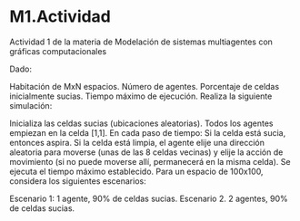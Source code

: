 # M1.Actividad
Actividad 1 de la materia de Modelación de sistemas multiagentes con gráficas computacionales

Dado:

Habitación de MxN espacios.
Número de agentes.
Porcentaje de celdas inicialmente sucias.
Tiempo máximo de ejecución.
Realiza la siguiente simulación:

Inicializa las celdas sucias (ubicaciones aleatorias).
Todos los agentes empiezan en la celda [1,1].
En cada paso de tiempo:
Si la celda está sucia, entonces aspira.
Si la celda está limpia, el agente elije una dirección aleatoria para moverse (unas de las 8 celdas vecinas) y elije la acción de movimiento (si no puede moverse allí, permanecerá en la misma celda).
Se ejecuta el tiempo máximo establecido.
Para un espacio de 100x100, considera los siguientes escenarios:

Escenario 1: 1 agente, 90% de celdas sucias.
Escenario 2. 2 agentes, 90% de celdas sucias.

